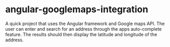 # angular-googlemaps-integration
A quick project that uses the Angular framework and Google maps API. The user can enter and search for an address through the apps auto-complete feature. The results should then display the latitude and longitude of the address.
